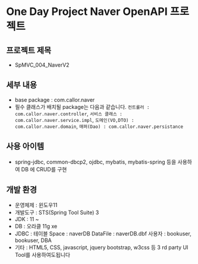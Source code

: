# One Day Project Naver OpenAPI 프로젝트

## 프로젝트 제목
* SpMVC_004_NaverV2

## 세부 내용
* base package : com.callor.naver
* 필수 클래스가 배치될 package는 다음과 같습니다. 
```컨트롤러 : com.callor.naver.controller```,
```서비스 클래스 : com.callor.naver.service.impl```,
```도메인(VO,DTO) : com.callor.naver.domain```,
```매퍼(Dao) : com.callor.naver.persistance```

## 사용 아이템
*  spring-jdbc, common-dbcp2, ojdbc, mybatis, mybatis-spring 등을 사용하여 DB 에 CRUD를 구현

## 개발 환경
* 운영체제 : 윈도우11
* 개발도구 : STS(Spring Tool Suite) 3
* JDK : 11 ~
* DB : 오라클 11g xe
* JDBC : 
테이블 Space : naverDB
DataFile : naverDB.dbf
사용자 : bookuser, bookuser, DBA 
* 기타 : HTML5, CSS, javascript, jquery
bootstrap, w3css 등 3
rd party UI Tool를 사용하여도됩니다



